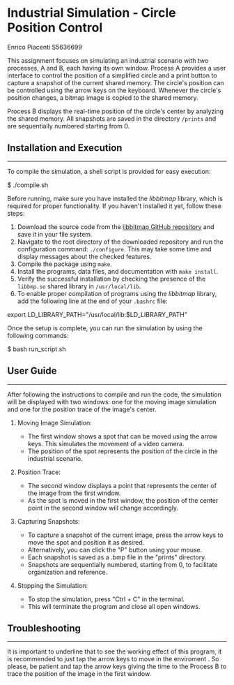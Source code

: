 # Industrial Simulation - Circle Position Control

Enrico Piacenti S5636699

This assignment focuses on simulating an industrial scenario with two processes, A and B, each having its own window. Process A provides a user interface to control the position of a simplified circle and a print button to capture a snapshot of the current shared memory. The circle's position can be controlled using the arrow keys on the keyboard. Whenever the circle's position changes, a bitmap image is copied to the shared memory.

Process B displays the real-time position of the circle's center by analyzing the shared memory. All snapshots are saved in the directory `/prints` and are sequentially numbered starting from 0.

## Installation and Execution
----------------------
To compile the simulation, a shell script is provided for easy execution:

$ ./compile.sh


Before running, make sure you have installed the *libbitmap* library, which is required for proper functionality. If you haven't installed it yet, follow these steps:

1. Download the source code from the [libbitmap GitHub repository](https://github.com/draekko/libbitmap.git) and save it in your file system.
2. Navigate to the root directory of the downloaded repository and run the configuration command: `./configure`. This may take some time and display messages about the checked features.
3. Compile the package using `make`.
4. Install the programs, data files, and documentation with `make install`.
5. Verify the successful installation by checking the presence of the `libbmp.so` shared library in `/usr/local/lib`.
6. To enable proper compilation of programs using the *libbitmap* library, add the following line at the end of your `.bashrc` file:

export LD_LIBRARY_PATH="/usr/local/lib:$LD_LIBRARY_PATH"


Once the setup is complete, you can run the simulation by using the following commands:

$ bash run_script.sh



## User Guide
----------------------
After following the instructions to compile and run the code, the simulation will be displayed with two windows: one for the moving image simulation and one for the position trace of the image's center.

1. Moving Image Simulation:
   - The first window shows a spot that can be moved using the arrow keys. This simulates the movement of a video camera.
   - The position of the spot represents the position of the circle in the industrial scenario.

2. Position Trace:
   - The second window displays a point that represents the center of the image from the first window.
   - As the spot is moved in the first window, the position of the center point in the second window will change accordingly.

3. Capturing Snapshots:
   - To capture a snapshot of the current image, press the arrow keys to move the spot and position it as desired.
   - Alternatively, you can click the "P" button using your mouse.
   - Each snapshot is saved as a .bmp file in the "prints" directory.
   - Snapshots are sequentially numbered, starting from 0, to facilitate organization and reference.

4. Stopping the Simulation:
   - To stop the simulation, press "Ctrl + C" in the terminal.
   - This will terminate the program and close all open windows.


## Troubleshooting
----------------------
It is important to underline that to see the working effect of this program, it is recommended to just tap the arrow keys to move in the enviroment . So please, be patient and tap the arrow keys giving the time to the Process B to trace the position of the image in the first window.

